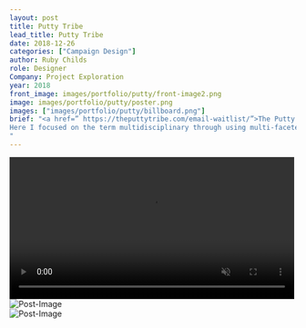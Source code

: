 ```yaml
---
layout: post
title: Putty Tribe
lead_title: Putty Tribe
date: 2018-12-26
categories: ["Campaign Design"]
author: Ruby Childs
role: Designer
Company: Project Exploration
year: 2018
front_image: images/portfolio/putty/front-image2.png
image: images/portfolio/putty/poster.png
images: ["images/portfolio/putty/billboard.png"]
brief: "<a href=” https://theputtytribe.com/email-waitlist/”>The Putty Tribe</a> is an online members group for multidisciplinary people, often referred to as multipotentialites. These are often people who feel they have many callings in life and wish to break away from the ‘one life, one calling’ stereotype. They are now upscaling and need a campaign to both increase awareness of what is to be a multipotentiality and to increase membership.<br><br>
Here I focused on the term multidisciplinary through using multi-faceted 3D type. The colour choice has varying tints of red to represent the passion these people have, as they often have many passions in life. The patterns themselves reflect the rhythmic nature of life with all the changes that come in it.
"
---
```


<div class="container">
  <div class="row">
    <div class="col-sm-12 desktop">
      <div class="desktop-wrapper">
        <video width="500"  autoplay loop muted="" src="/images/portfolio/putty/putty.mp4" frameborder="0" allowfullscreen></video>
      </div>
    </div>
  </div>
</div>


<!-- SWAG -->
<div class="container">
  <div class="row">
    <div class="col-sm-6">
      <img src="/images/portfolio/putty/id.png" alt="Post-Image" class="w-100 mb-3 padding-0">
    </div>
    <div class="col-sm-6">
      <img src="/images/portfolio/putty/bag.png" alt="Post-Image" class="w-100 mb-3 padding-0">
    </div>
  </div>
</div>
